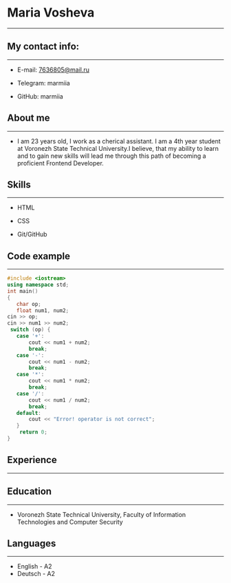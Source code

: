 # Maria Vosheva
-----
## My contact info:
-----


* E-mail: 7636805@mail.ru


* Telegram: marmiia


* GitHub: marmiia




## About me
------


 * I am 23 years old, I work as a cherical assistant. I am a 4th year student at Voronezh State Technical University.I believe, that my ability to learn and to gain new skills will lead me through this path of becoming a proficient Frontend Developer.




 ## Skills
 ------


 * HTML


 * CSS


 * Git/GitHub






 ## Code example
 ------


 ```c++
 #include <iostream>
using namespace std;
int main()
{
    char op;
    float num1, num2;
 cin >> op;
 cin >> num1 >> num2;
  switch (op) {
    case '+':
        cout << num1 + num2;
        break;
    case '-':
        cout << num1 - num2;
        break;
    case '*':
        cout << num1 * num2;
        break;
    case '/':
        cout << num1 / num2;
        break;
    default:
        cout << "Error! operator is not correct";
    }
     return 0;
}
```


## Experience
-------


## Education
------
* Voronezh State Technical University, Faculty of Information Technologies and Computer Security


## Languages
-------
* English - A2
* Deutsch - A2